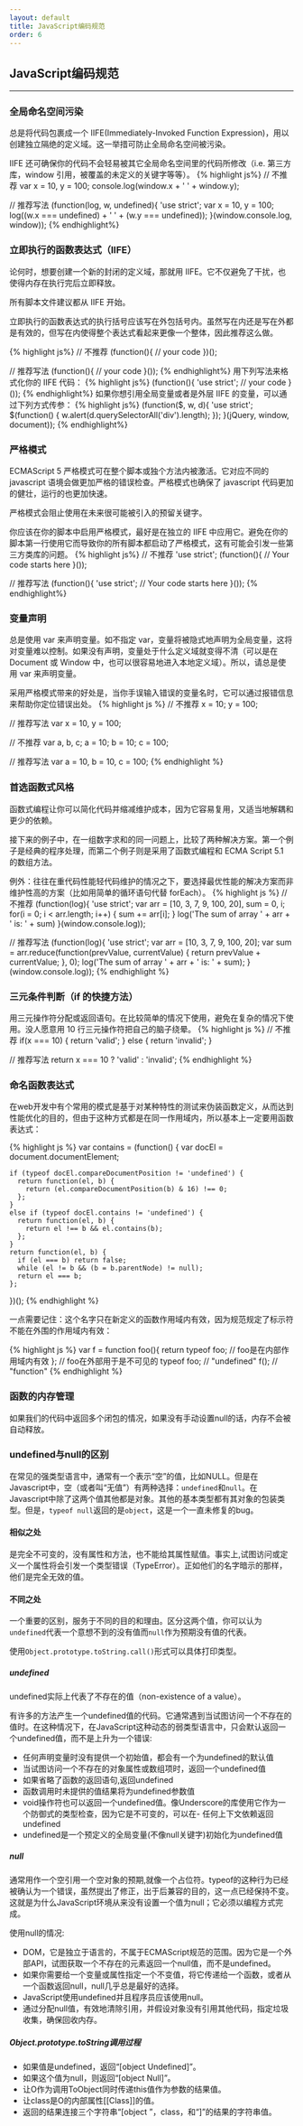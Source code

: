 ```yaml
---
layout: default
title: JavaScript编码规范
order: 6
---
```


## JavaScript编码规范
----------

### 全局命名空间污染
总是将代码包裹成一个 IIFE(Immediately-Invoked Function Expression)，用以创建独立隔绝的定义域。这一举措可防止全局命名空间被污染。

IIFE 还可确保你的代码不会轻易被其它全局命名空间里的代码所修改（i.e. 第三方库，window 引用，被覆盖的未定义的关键字等等）。
{% highlight js%}
// 不推荐
var x = 10,
    y = 100;
console.log(window.x + ' ' + window.y);

// 推荐写法
(function(log, w, undefined){
  'use strict';
  var x = 10,
      y = 100;
  log((w.x === undefined) + ' ' + (w.y === undefined));
}(window.console.log, window));
{% endhighlight%}

### 立即执行的函数表达式（IIFE）
论何时，想要创建一个新的封闭的定义域，那就用 IIFE。它不仅避免了干扰，也使得内存在执行完后立即释放。

所有脚本文件建议都从 IIFE 开始。

立即执行的函数表达式的执行括号应该写在外包括号内。虽然写在内还是写在外都是有效的，但写在内使得整个表达式看起来更像一个整体，因此推荐这么做。

{% highlight js%}
// 不推荐
(function(){
    // your code
})();

// 推荐写法
(function(){
    // your code
}());
{% endhighlight%}
用下列写法来格式化你的 IIFE 代码：
{% highlight js%}
(function(){
  'use strict';
  // your code
}());
{% endhighlight%}
如果你想引用全局变量或者是外层 IIFE 的变量，可以通过下列方式传参：
{% highlight js%}
(function($, w, d){
  'use strict';
  $(function() {
    w.alert(d.querySelectorAll('div').length);
  });
}(jQuery, window, document));
{% endhighlight%}

### 严格模式
ECMAScript 5 严格模式可在整个脚本或独个方法内被激活。它对应不同的 javascript 语境会做更加严格的错误检查。严格模式也确保了 javascript 代码更加的健壮，运行的也更加快速。

严格模式会阻止使用在未来很可能被引入的预留关键字。

你应该在你的脚本中启用严格模式，最好是在独立的 IIFE 中应用它。避免在你的脚本第一行使用它而导致你的所有脚本都启动了严格模式，这有可能会引发一些第三方类库的问题。
{% highlight js%}
// 不推荐
'use strict';
(function(){
  // Your code starts here
}());

// 推荐写法
(function(){
  'use strict';
  // Your code starts here
}());
{% endhighlight%}

### 变量声明
总是使用 var 来声明变量。如不指定 var，变量将被隐式地声明为全局变量，这将对变量难以控制。如果没有声明，变量处于什么定义域就变得不清（可以是在 Document 或 Window 中，也可以很容易地进入本地定义域）。所以，请总是使用 var 来声明变量。

采用严格模式带来的好处是，当你手误输入错误的变量名时，它可以通过报错信息来帮助你定位错误出处。
{% highlight js %}
// 不推荐
x = 10;
y = 100;

// 推荐写法
var x = 10,
    y = 100;

// 不推荐
var a,
    b,
    c;
a = 10;
b = 10;
c = 100;

// 推荐写法
var a = 10,
    b = 10,
    c = 100;
{% endhighlight %}

### 首选函数式风格
函数式编程让你可以简化代码并缩减维护成本，因为它容易复用，又适当地解耦和更少的依赖。

接下来的例子中，在一组数字求和的同一问题上，比较了两种解决方案。第一个例子是经典的程序处理，而第二个例子则是采用了函数式编程和 ECMA Script 5.1 的数组方法。

例外：往往在重代码性能轻代码维护的情况之下，要选择最优性能的解决方案而非维护性高的方案（比如用简单的循环语句代替 forEach）。
{% highlight js %}
// 不推荐
(function(log){
  'use strict';
  var arr = [10, 3, 7, 9, 100, 20],
      sum = 0,
      i;
  for(i = 0; i < arr.length; i++) {
    sum += arr[i];
  }
  log('The sum of array ' + arr + ' is: ' + sum)
}(window.console.log));

// 推荐写法
(function(log){
  'use strict';
  var arr = [10, 3, 7, 9, 100, 20];
  var sum = arr.reduce(function(prevValue, currentValue) {
    return prevValue + currentValue;
  }, 0);
  log('The sum of array ' + arr + ' is: ' + sum);
}(window.console.log));
{% endhighlight %}

### 三元条件判断（if 的快捷方法）
用三元操作符分配或返回语句。在比较简单的情况下使用，避免在复杂的情况下使用。没人愿意用 10 行三元操作符把自己的脑子绕晕。
{% highlight js %}
// 不推荐
if(x === 10) {
  return 'valid';
} else {
  return 'invalid';
}

// 推荐写法
return x === 10 ? 'valid' : 'invalid';
{% endhighlight %}

### 命名函数表达式
在web开发中有个常用的模式是基于对某种特性的测试来伪装函数定义，从而达到性能优化的目的，但由于这种方式都是在同一作用域内，所以基本上一定要用函数表达式：

{% highlight js %}
var contains = (function() {
    var docEl = document.documentElement;

    if (typeof docEl.compareDocumentPosition != 'undefined') {
      return function(el, b) {
        return (el.compareDocumentPosition(b) & 16) !== 0;
      };
    }
    else if (typeof docEl.contains != 'undefined') {
      return function(el, b) {
        return el !== b && el.contains(b);
      };
    }
    return function(el, b) {
      if (el === b) return false;
      while (el != b && (b = b.parentNode) != null);
      return el === b;
    };
})();
{% endhighlight %}

一点需要记住：这个名字只在新定义的函数作用域内有效，因为规范规定了标示符不能在外围的作用域内有效：

{% highlight js %}
var f = function foo(){
    return typeof foo; // foo是在内部作用域内有效
};
// foo在外部用于是不可见的
typeof foo; // "undefined"
f(); // "function"
{% endhighlight %}

### 函数的内存管理
如果我们的代码中返回多个闭包的情况，如果没有手动设置null的话，内存不会被自动释放。

### undefined与null的区别
在常见的强类型语言中，通常有一个表示“空”的值，比如NULL。但是在Javascript中，空（或者叫“无值”）有两种选择：`undefined`和`null`。在Javascript中除了这两个值其他都是对象。其他的基本类型都有其对象的包装类型。但是，`typeof null`返回的是`object`，这是一个一直未修复的bug。

#### 相似之处
是完全不可变的，没有属性和方法，也不能给其属性赋值。事实上,试图访问或定义一个属性将会引发一个类型错误（TypeError）。正如他们的名字暗示的那样，他们是完全无效的值。

#### 不同之处
一个重要的区别，服务于不同的目的和理由。区分这两个值，你可以认为`undefined`代表一个意想不到的没有值而`null`作为预期没有值的代表。

使用`Object.prototype.toString.call()`形式可以具体打印类型。

##### undefined
undefined实际上代表了不存在的值（non-existence of a value）。

有许多的方法产生一个undefined值的代码。它通常遇到当试图访问一个不存在的值时。在这种情况下，在JavaScript这种动态的弱类型语言中，只会默认返回一个undefined值，而不是上升为一个错误:

- 任何声明变量时没有提供一个初始值，都会有一个为undefined的默认值
- 当试图访问一个不存在的对象属性或数组项时，返回一个undefined值
- 如果省略了函数的返回语句,返回undefined
- 函数调用时未提供的值结果将为undefined参数值
- void操作符也可以返回一个undefined值。像Underscore的库使用它作为一个防御式的类型检查，因为它是不可变的，可以在- 任何上下文依赖返回undefined
- undefined是一个预定义的全局变量(不像null关键字)初始化为undefined值

##### null
通常用作一个空引用一个空对象的预期,就像一个占位符。typeof的这种行为已经被确认为一个错误，虽然提出了修正，出于后兼容的目的，这一点已经保持不变。 这就是为什么JavaScript环境从来没有设置一个值为null；它必须以编程方式完成。

使用null的情况:

- DOM，它是独立于语言的，不属于ECMAScript规范的范围。因为它是一个外部API，试图获取一个不存在的元素返回一个null值，而不是undefined。
- 如果你需要给一个变量或属性指定一个不变值，将它传递给一个函数，或者从一个函数返回null，null几乎总是最好的选择。
- JavaScript使用undefined并且程序员应该使用null。
- 通过分配null值，有效地清除引用，并假设对象没有引用其他代码，指定垃圾收集，确保回收内存。

##### Object.prototype.toString调用过程
- 如果值是undefined，返回“[object Undefined]”。
- 如果这个值为null，则返回“[object Null]”。
- 让O作为调用ToObject同时传递this值作为参数的结果值。
- 让class是O的内部属性[[Class]]的值。
- 返回的结果连接三个字符串“[object ”，class，和“]”的结果的字符串值。
